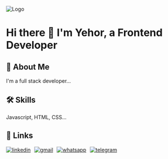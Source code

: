 
![Logo](https://media.licdn.com/dms/image/v2/D4D16AQHMpUjUlKXY9w/profile-displaybackgroundimage-shrink_350_1400/profile-displaybackgroundimage-shrink_350_1400/0/1675076582974?e=1733961600&v=beta&t=d21WY-srQW16B8orvwG1qy-R9l2nDG2AX4UoCTnH46E)


# Hi there 👋 I'm Yehor, a Frontend Developer


## 🚀 About Me
I'm a full stack developer...


## 🛠 Skills
Javascript, HTML, CSS...


## 🔗 Links

<div style="display: flex; gap: 10px;">
  <a href="https://www.linkedin.com/">
    <img src="https://img.shields.io/badge/linkedin-0A66C2?style=for-the-badge&logo=linkedin&logoColor=white" alt="linkedin"/>
  </a>
  <a href="mailto:your-email@gmail.com">
    <img src="https://img.shields.io/badge/gmail-D14836?style=for-the-badge&logo=gmail&logoColor=white" alt="gmail"/>
  </a>
  <a href="https://wa.me/your-number">
    <img src="https://img.shields.io/badge/whatsapp-25D366?style=for-the-badge&logo=whatsapp&logoColor=white" alt="whatsapp"/>
  </a>
  <a href="https://t.me/your-username">
    <img src="https://img.shields.io/badge/telegram-2CA5E0?style=for-the-badge&logo=telegram&logoColor=white" alt="telegram"/>
  </a>
</div>
